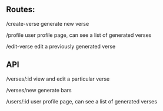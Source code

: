 ## Routes:

/create-verse
generate new verse

/profile
user profile page, can see a list of generated verses

/edit-verse
edit a previously generated verse

## API

/verses/:id
view and edit a particular verse

/verses/new
generate bars

/users/:id
user profile page, can see a list of generated verses
